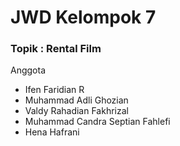 # JWD Kelompok 7
### Topik : Rental Film

Anggota
- Ifen Faridian R
- Muhammad Adli Ghozian
- Valdy Rahadian Fakhrizal
- Muhammad Candra Septian Fahlefi
- Hena Hafrani